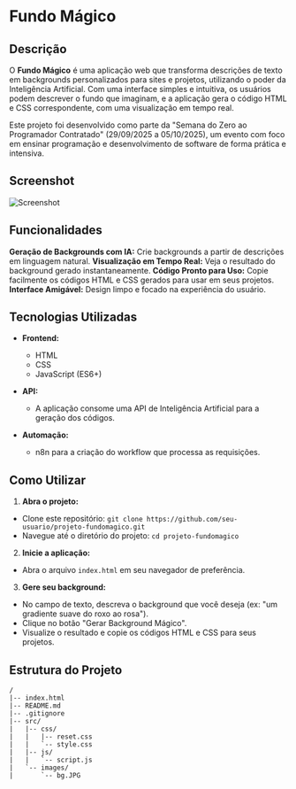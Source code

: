# Fundo Mágico

## Descrição                                                                                                                                        

O **Fundo Mágico** é uma aplicação web que transforma descrições de texto em backgrounds personalizados para sites e projetos, utilizando o poder
da Inteligência Artificial. Com uma interface simples e intuitiva, os usuários podem descrever o fundo que imaginam, e a aplicação gera o código
HTML e CSS correspondente, com uma visualização em tempo real. 

Este projeto foi desenvolvido como parte da "Semana do Zero ao Programador Contratado" (29/09/2025 a 05/10/2025), um evento com foco em ensinar
programação e desenvolvimento de software de forma prática e intensiva.

## Screenshot
![Screenshot](./src/images/background-magic-desktop.gif)

## Funcionalidades

**Geração de Backgrounds com IA:** Crie backgrounds a partir de descrições em linguagem natural.
**Visualização em Tempo Real:** Veja o resultado do background gerado instantaneamente.
**Código Pronto para Uso:** Copie facilmente os códigos HTML e CSS gerados para usar em seus projetos.
**Interface Amigável:** Design limpo e focado na experiência do usuário.

## Tecnologias Utilizadas

 - **Frontend:**
   - HTML
   - CSS
   - JavaScript (ES6+)

 - **API:**
   - A aplicação consome uma API de Inteligência Artificial para a geração dos códigos.

 - **Automação:**
   - n8n para a criação do workflow que processa as requisições.

## Como Utilizar

1.  **Abra o projeto:**
  - Clone este repositório: `git clone https://github.com/seu-usuario/projeto-fundomagico.git`
  - Navegue até o diretório do projeto: `cd projeto-fundomagico`
2.  **Inicie a aplicação:**
  - Abra o arquivo `index.html` em seu navegador de preferência.
3.  **Gere seu background:**
  - No campo de texto, descreva o background que você deseja (ex: "um gradiente suave do roxo ao rosa").
  - Clique no botão "Gerar Background Mágico".
 - Visualize o resultado e copie os códigos HTML e CSS para seus projetos.

## Estrutura do Projeto

```
/
|-- index.html
|-- README.md
|-- .gitignore
|-- src/
|   |-- css/
|   |   |-- reset.css
|   |   `-- style.css
|   |-- js/
|   |   `-- script.js
|   `-- images/
|       `-- bg.JPG
```
 